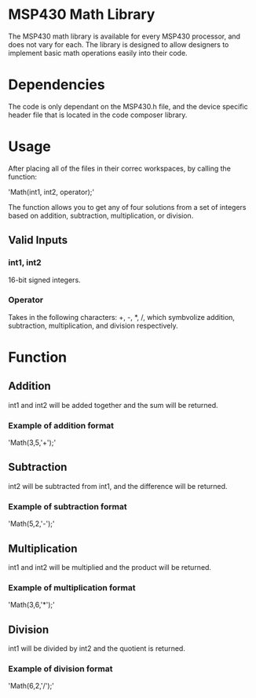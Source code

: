 # MSP430 Math Library
The MSP430 math library is available for every MSP430 processor, and does not vary for each. The library is designed to allow designers to implement basic math operations easily into their code.

# Dependencies
The code is only dependant on the MSP430.h file, and the device specific header file that is located in the code composer library. 

# Usage
After placing all of the files in their correc workspaces, by calling the function:

'Math(int1, int2, operator);'

The function allows you to get any of four solutions from a set of integers based on addition, subtraction, multiplication, or division.

## Valid Inputs

### int1, int2

16-bit signed integers.

### Operator
Takes in the following characters: +, -, *, /, which symbvolize addition, subtraction, multiplication, and division respectively.

# Function
## Addition
int1 and int2 will be added together and the sum will be returned.

### Example of addition format

'Math(3,5,'+');'

## Subtraction
int2 will be subtracted from int1, and the difference will be returned.

### Example of subtraction format

'Math(5,2,'-');' 

## Multiplication

int1 and int2 will be multiplied and the product will be returned.


### Example of multiplication format

'Math(3,6,'*');'

## Division
int1 will be divided by int2 and the quotient is returned.

### Example of division format

'Math(6,2,'/');'


 

